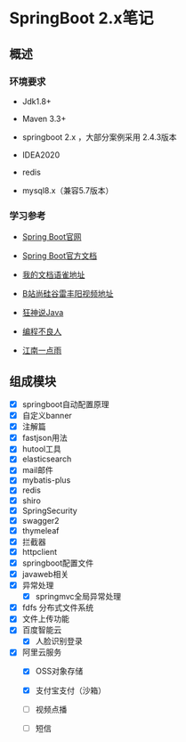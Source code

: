 # SpringBoot 2.x笔记

## 概述

### 环境要求

- Jdk1.8+ 
- Maven 3.3+

- springboot 2.x ，大部分案例采用 2.4.3版本
- IDEA2020
- redis
- mysql8.x（兼容5.7版本）

### 学习参考

- [Spring Boot官网](https://spring.io/projects/spring-boot)
- [Spring Boot官方文档](https://docs.spring.io/spring-boot/docs/)
- [我的文档语雀地址](https://www.yuque.com/yuquexiongjt/qh2h6g/hf9ttt)

- [B站尚硅谷雷丰阳视频地址](https://www.bilibili.com/video/BV19K4y1L7MT?p=1)
- [狂神说Java](https://space.bilibili.com/95256449/)
- [编程不良人](https://space.bilibili.com/352224540/)
- [江南一点雨](https://space.bilibili.com/49484631/?spm_id_from=333.999.0.0)

## 组成模块

- [x] springboot自动配置原理
- [x] 自定义banner
- [x] 注解篇
- [x] fastjson用法
- [x] hutool工具
- [x] elasticsearch
- [x] mail邮件
- [x] mybatis-plus
- [x] redis
- [x] shiro
- [x] SpringSecurity
- [x] swagger2
- [x] thymeleaf
- [x] 拦截器
- [x] httpclient
- [x] springboot配置文件
- [x] javaweb相关
- [x] 异常处理
  - [x] springmvc全局异常处理
- [x] fdfs 分布式文件系统
- [x] 文件上传功能
- [x] 百度智能云
  - [x] 人脸识别登录
- [x] 阿里云服务
  - [x] OSS对象存储
  - [x] 支付宝支付（沙箱）
  - [ ] 视频点播
  - [ ] 短信

